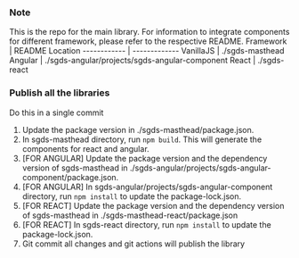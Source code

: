 ### Note
This is the repo for the main library. For information to integrate components for different framework, please refer to the respective README.
Framework | README Location
------------ | -------------
VanillaJS | ./sgds-masthead
Angular | ./sgds-angular/projects/sgds-angular-component
React | ./sgds-react

### Publish all the libraries

Do this in a single commit

1. Update the package version in ./sgds-masthead/package.json.
2. In sgds-masthead directory, run ```npm build```. This will generate the components for react and angular.
3. [FOR ANGULAR] Update the package version and the dependency version of sgds-masthead in ./sgds-angular/projects/sgds-angular-component/package.json.
4. [FOR ANGULAR] In sgds-angular/projects/sgds-angular-component directory, run ```npm install``` to update the package-lock.json.
5. [FOR REACT] Update the package version and the dependency version of sgds-masthead in ./sgds-masthead-react/package.json
6. [FOR REACT] In sgds-react directory, run ```npm install``` to update the package-lock.json.
7. Git commit all changes and git actions will publish the library
